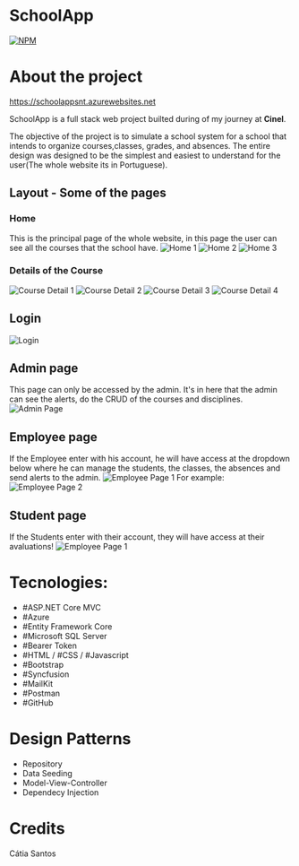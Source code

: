 # SchoolApp
[![NPM](https://img.shields.io/npm/l/react)](https://github.com/Catia0202/SchoolApp/blob/main/LICENSE) 

# About the project

https://schoolappsnt.azurewebsites.net

SchoolApp is a full stack web project builted during of  my journey at **Cinel**. 



The objective of the project is to simulate a school system for a school that intends to organize courses,classes, grades, and absences. The entire design was designed to be the simplest and easiest to understand for the user(The whole website its in Portuguese).

## Layout - Some of the pages
### Home
This is the principal page of the whole website, in this page the user can see all the courses that the school have.
![Home 1](https://user-images.githubusercontent.com/73889708/210181108-c880d2a3-495d-406e-8e75-9392f42c8a05.png)
![Home 2](https://user-images.githubusercontent.com/73889708/210181235-252f2b35-eb7b-4ff2-b3dd-3d35ad356fd6.png)
![Home 3](https://user-images.githubusercontent.com/73889708/210181204-0b3c3fed-2829-4ef8-93f1-7c3b55d8e511.png)
### Details of the Course 
![Course Detail 1](https://user-images.githubusercontent.com/73889708/210181429-d84f001d-3082-43e3-94d4-f39d0c91f1db.png)
![Course Detail 2](https://user-images.githubusercontent.com/73889708/210181404-f6e78e32-ceab-4521-9592-ad333574abd5.png)
![Course Detail 3](https://user-images.githubusercontent.com/73889708/210181461-bdc57314-4101-46fc-9257-7e86cef39741.png)
![Course Detail 4](https://user-images.githubusercontent.com/73889708/210181489-ea8d3e91-cf56-42ef-8783-b9f5bf2f1fee.png)
## Login
![Login](https://user-images.githubusercontent.com/73889708/210181671-50f974b0-dce7-4b84-9a7d-9c36426902e7.png)
## Admin page
This page can only be accessed by the admin. It's in here that the admin can see the alerts, do the CRUD of the courses and disciplines.
![Admin Page](https://user-images.githubusercontent.com/73889708/210181762-72df6ce9-2b77-4527-be6c-402ca8d9ead4.png)
## Employee page
If the Employee enter with his account, he will have access at the dropdown below where he can manage the students, the classes, the absences and send alerts to the admin.
![Employee Page 1](https://user-images.githubusercontent.com/73889708/210181900-1dbc20e0-861f-4393-9527-d3be7d8fa14c.png)
For example:
![Employee Page 2](https://user-images.githubusercontent.com/73889708/210181946-6c8300a5-a3b2-4149-b31d-43e5f96b4dea.png)
## Student page
If the Students enter with their account, they will have access at their avaluations!
![Employee Page 1](https://user-images.githubusercontent.com/73889708/210182114-be69e874-ffea-4d84-8428-11ae953cb76e.png)

# Tecnologies:
- #ASP.NET Core MVC
- #Azure
- #Entity Framework Core
- #Microsoft SQL Server
- #Bearer Token
- #HTML / #CSS / #Javascript
- #Bootstrap
- #Syncfusion
- #MailKit
- #Postman
- #GitHub
# Design Patterns
- Repository
- Data Seeding
- Model-View-Controller
- Dependecy Injection



# Credits

Cátia Santos
